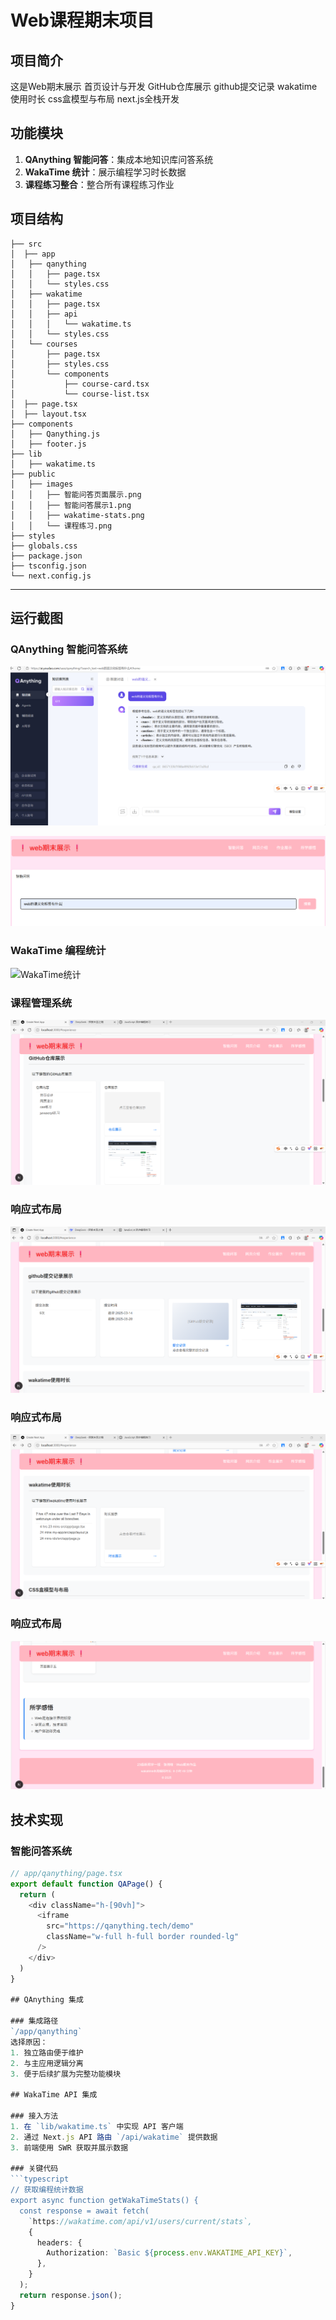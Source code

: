# Web课程期末项目

## 项目简介
这是Web期末展示
首页设计与开发
GitHub仓库展示
github提交记录
wakatime使用时长
css盒模型与布局
next.js全栈开发

## 功能模块
1. **QAnything 智能问答**：集成本地知识库问答系统
2. **WakaTime 统计**：展示编程学习时长数据
3. **课程练习整合**：整合所有课程练习作业
## 项目结构
```
├── src
│  ├── app
│   ├── qanything
│   │   ├── page.tsx
│   │   └── styles.css
│   ├── wakatime
│   │   ├── page.tsx
│   │   ├── api
│   │   │   └── wakatime.ts
│   │   └── styles.css
│   └── courses
│       ├── page.tsx
│       ├── styles.css
│       └── components
│           ├── course-card.tsx
│           └── course-list.tsx
│  ├── page.tsx
│  ├── layout.tsx
├── components
│   ├── Qanything.js
│   ├── footer.js
├── lib
│   ├── wakatime.ts
├── public
│   ├── images
│   │   ├── 智能问答页面展示.png
│   │   ├── 智能问答展示1.png
│   │   ├── wakatime-stats.png
│   │   └── 课程练习.png
├── styles
├── globals.css 
├── package.json
├── tsconfig.json
└── next.config.js
```
---

## 运行截图

### QAnything 智能问答系统
![QAnything 智能问答界面](./public/images/智能问答页面展示.png)

![QAnything 问答演示](./public/images/智能问答展示1.png)

### WakaTime 编程统计
![WakaTime统计](./public/images/wakatime-stats.png)

### 课程管理系统
![课程导航界面](./public/images/页面展示3.png)

### 响应式布局
![移动端适配效果](./public/images/页面展示4.png)

### 响应式布局
![移动端适配效果](./public/images/页面展示5.png)

### 响应式布局
![移动端适配效果](./public/images/页面展示6.png)

## 技术实现

### 智能问答系统
```typescript
// app/qanything/page.tsx
export default function QAPage() {
  return (
    <div className="h-[90vh]">
      <iframe 
        src="https://qanything.tech/demo"
        className="w-full h-full border rounded-lg"
      />
    </div>
  )
}

## QAnything 集成

### 集成路径
`/app/qanything`
选择原因：
1. 独立路由便于维护
2. 与主应用逻辑分离
3. 便于后续扩展为完整功能模块

## WakaTime API 集成

### 接入方法
1. 在 `lib/wakatime.ts` 中实现 API 客户端
2. 通过 Next.js API 路由 `/api/wakatime` 提供数据
3. 前端使用 SWR 获取并展示数据

### 关键代码
```typescript
// 获取编程统计数据
export async function getWakaTimeStats() {
  const response = await fetch(
    `https://wakatime.com/api/v1/users/current/stats`,
    {
      headers: {
        Authorization: `Basic ${process.env.WAKATIME_API_KEY}`,
      },
    }
  );
  return response.json();
}

